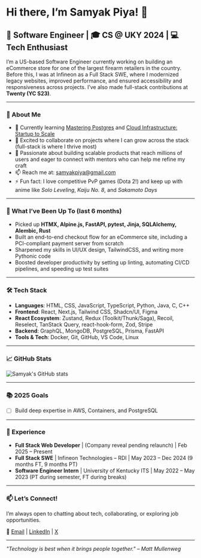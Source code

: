# Hi there, I’m Samyak Piya! 👋  

## 🌟 Software Engineer | 🎓 CS @ UKY 2024 | 💻 Tech Enthusiast  

I’m a US-based Software Engineer currently working on building an eCommerce store for one of the largest firearm retailers in the country. Before this, I was at Infineon as a Full Stack SWE, where I modernized legacy websites, improved performance, and ensured accessibility and responsiveness across projects. I’ve also made full-stack contributions at **Twenty (YC S23)**.  

---

### 🚀 About Me  
- 🌱 Currently learning [Mastering Postgres](https://masteringpostgres.com/#about) and [Cloud Infrastructure: Startup to Scale](https://frontendmasters.com/courses/cloud-infrastructure/)  
- 👯 Excited to collaborate on projects where I can grow across the stack (full-stack is where I thrive most)  
- 🤔 Passionate about building scalable products that reach millions of users and eager to connect with mentors who can help me refine my craft  
- 📫 Reach me at: [samyakpiya@gmail.com](mailto:samyakpiya@gmail.com)  
- ⚡ Fun fact: I love competitive PvP games (Dota 2!) and keep up with anime like *Solo Leveling*, *Kaiju No. 8*, and *Sakamoto Days*  

---

### 🧩 What I’ve Been Up To (last 6 months)  
- Picked up **HTMX, Alpine.js, FastAPI, pytest, Jinja, SQLAlchemy, Alembic, Rust**  
- Built an end-to-end checkout flow for an eCommerce site, including a PCI-compliant payment server from scratch  
- Sharpened my skills in UI/UX design, TailwindCSS, and writing more Pythonic code  
- Boosted developer productivity by setting up linting, automating CI/CD pipelines, and speeding up test suites  

---

### 🛠 Tech Stack  
- **Languages**: HTML, CSS, JavaScript, TypeScript, Python, Java, C, C++  
- **Frontend**: React, Next.js, Tailwind CSS, Shadcn/UI, Figma  
- **React Ecosystem**: Zustand, Redux (Toolkit/Thunk/Saga), Recoil, Reselect, TanStack Query, react-hook-form, Zod, Stripe  
- **Backend**: GraphQL, MongoDB, PostgreSQL, Prisma, FastAPI  
- **Tools & Tech**: Docker, Git, GitHub, VS Code, Linux  

---

### 📈 GitHub Stats  
![Samyak's GitHub stats](https://github-readme-stats.vercel.app/api?username=samyakpiya&show_icons=true&theme=radical)  

---

### 📚 2025 Goals  
- [ ] Build deep expertise in AWS, Containers, and PostgreSQL  

---

### 💼 Experience  
- **Full Stack Web Developer** | (Company reveal pending relaunch) | Feb 2025 – Present  
- **Full Stack SWE** | Infineon Technologies – RDI | May 2023 – Dec 2024 (9 months FT, 9 months PT)  
- **Software Engineer Intern** | University of Kentucky ITS | May 2022 – May 2023 (PT during semester, FT during breaks)  

---

### 📫 Let’s Connect!  
I’m always open to chatting about tech, collaborating, or exploring job opportunities.  

📧 [Email](mailto:samyakpiya@gmail.com) | [LinkedIn](https://www.linkedin.com/in/samyakpiya) | [X](https://www.x.com/samyak_piya)  

---

*"Technology is best when it brings people together." – Matt Mullenweg*  
